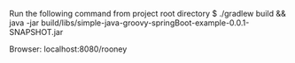 Run the following command from project root directory
$ ./gradlew build && java -jar build/libs/simple-java-groovy-springBoot-example-0.0.1-SNAPSHOT.jar

Browser: localhost:8080/rooney

